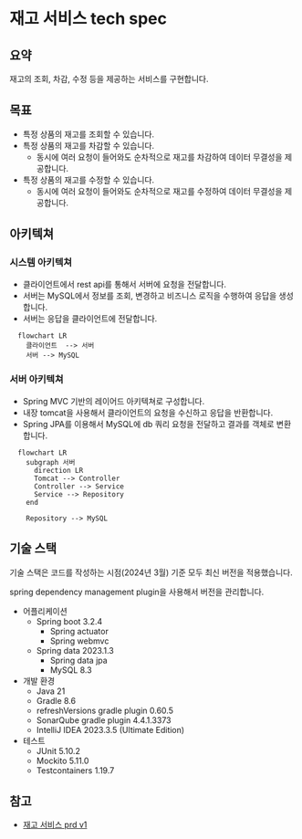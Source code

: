 # 재고 서비스 tech spec

## 요약
재고의 조회, 차감, 수정 등을 제공하는 서비스를 구현합니다.

## 목표
- 특정 상품의 재고를 조회할 수 있습니다.
- 특정 상품의 재고를 차감할 수 있습니다.
  - 동시에 여러 요청이 들어와도 순차적으로 재고를 차감하여 데이터 무결성을 제공합니다.
- 특정 상품의 재고를 수정할 수 있습니다.
  - 동시에 여러 요청이 들어와도 순차적으로 재고를 수정하여 데이터 무결성을 제공합니다.

## 아키텍쳐
### 시스템 아키텍쳐
- 클라이언트에서 rest api를 통해서 서버에 요청을 전달합니다.
- 서버는 MySQL에서 정보를 조회, 변경하고 비즈니스 로직을 수행하여 응답을 생성합니다.
- 서버는 응답을 클라이언트에 전달합니다.

```mermaid
  flowchart LR
    클라이언트  --> 서버
    서버 --> MySQL
```

### 서버 아키텍쳐
- Spring MVC 기반의 레이어드 아키텍쳐로 구성합니다.
- 내장 tomcat을 사용해서 클라이언트의 요청을 수신하고 응답을 반환합니다.
- Spring JPA를 이용해서 MySQL에 db 쿼리 요청을 전달하고 결과를 객체로 변환합니다.

```mermaid
  flowchart LR
    subgraph 서버
      direction LR
      Tomcat --> Controller
      Controller --> Service
      Service --> Repository
    end

    Repository --> MySQL
```

## 기술 스택
기술 스택은 코드를 작성하는 시점(2024년 3월) 기준 모두 최신 버전을 적용했습니다.

spring dependency management plugin을 사용해서 버전을 관리합니다.

- 어플리케이션
  - Spring boot 3.2.4
    - Spring actuator
    - Spring webmvc
  - Spring data 2023.1.3
    - Spring data jpa
    - MySQL 8.3
- 개발 환경
  - Java 21
  - Gradle 8.6
  - refreshVersions gradle plugin 0.60.5
  - SonarQube gradle plugin 4.4.1.3373
  - IntelliJ IDEA 2023.3.5 (Ultimate Edition)
- 테스트
  - JUnit 5.10.2
  - Mockito 5.11.0
  - Testcontainers 1.19.7

## 참고
- [재고 서비스 prd v1](../prd/재고서비스_prd_v1.md)
